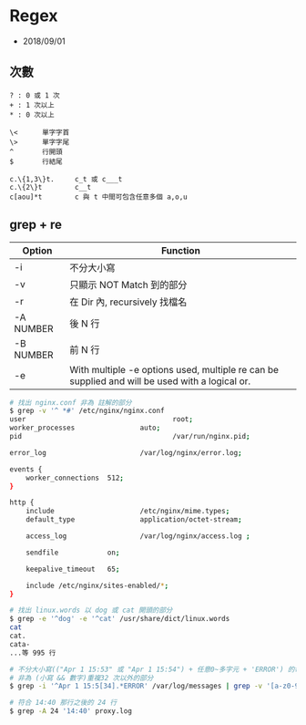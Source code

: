 # Regex

- 2018/09/01


## 次數

```
? : 0 或 1 次
+ : 1 次以上
* : 0 次以上

\<      單字字首
\>      單字字尾
^       行開頭
$       行結尾

c.\{1,3\}t.     c_t 或 c___t
c.\{2\}t        c__t
c[aou]*t        c 與 t 中間可包含任意多個 a,o,u
```


## grep + re

Option    | Function
--------- | -------------
-i        | 不分大小寫
-v        | 只顯示 NOT Match 到的部分
-r        | 在 Dir 內, recursively 找檔名
-A NUMBER | 後 N 行
-B NUMBER | 前 N 行
-e        | With multiple -e options used, multiple re can be supplied and will be used with a logical or.

```sh
# 找出 nginx.conf 非為 註解的部分
$ grep -v '^ *#' /etc/nginx/nginx.conf
user                                    root;
worker_processes                auto;
pid                                     /var/run/nginx.pid;

error_log                       /var/log/nginx/error.log;

events {
    worker_connections  512;
}

http {
    include                     /etc/nginx/mime.types;
    default_type                application/octet-stream;

    access_log                  /var/log/nginx/access.log ;

    sendfile            on;

    keepalive_timeout   65;

    include /etc/nginx/sites-enabled/*;
}

# 找出 linux.words 以 dog 或 cat 開頭的部分
$ grep -e '^dog' -e '^cat' /usr/share/dict/linux.words
cat
cat.
cata-
...等 995 行

# 不分大小寫(("Apr 1 15:53" 或 "Apr 1 15:54") + 任意0~多字元 + 'ERROR') 的每行 |
# 非為 (小寫 && 數字)重複32 次以外的部分
$ grep -i '^Apr 1 15:5[34].*ERROR' /var/log/messages | grep -v '[a-z0-9]\{32\}'

# 符合 14:40 那行之後的 24 行
$ grep -A 24 '14:40' proxy.log
```
